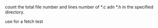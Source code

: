 count the total file number and lines number of *.c adn *.h in the specified directory.

use for a fetch test
